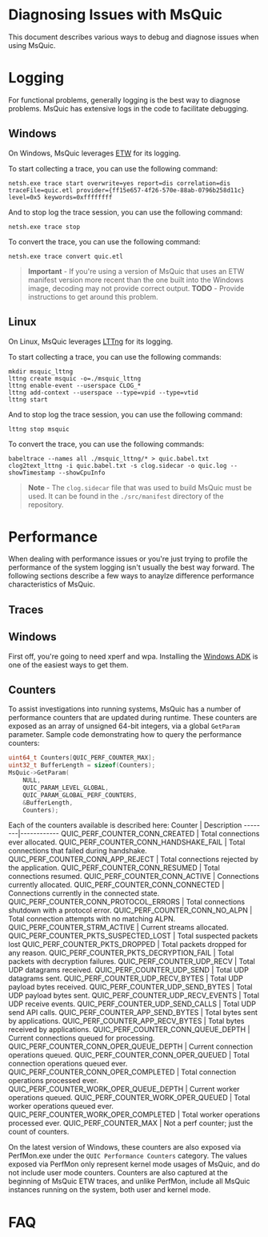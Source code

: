 # Diagnosing Issues with MsQuic

This document describes various ways to debug and diagnose issues when using MsQuic.

# Logging

For functional problems, generally logging is the best way to diagnose problems. MsQuic has extensive logs in the code to facilitate debugging.

## Windows

On Windows, MsQuic leverages [ETW](https://docs.microsoft.com/en-us/windows/win32/etw/event-tracing-portal) for its logging.

To start collecting a trace, you can use the following command:

```
netsh.exe trace start overwrite=yes report=dis correlation=dis traceFile=quic.etl provider={ff15e657-4f26-570e-88ab-0796b258d11c} level=0x5 keywords=0xffffffff
```

And to stop log the trace session, you can use the following command:

```
netsh.exe trace stop
```

To convert the trace, you can use the following command:

```
netsh.exe trace convert quic.etl
```

> **Important** - If you're using a version of MsQuic that uses an ETW manifest version more recent than the one built into the Windows image, decoding may not provide correct output. **TODO** - Provide instructions to get around this problem.

## Linux

On Linux, MsQuic leverages [LTTng](https://lttng.org/features/) for its logging.

To start collecting a trace, you can use the following commands:

```
mkdir msquic_lttng
lttng create msquic -o=./msquic_lttng
lttng enable-event --userspace CLOG_*
lttng add-context --userspace --type=vpid --type=vtid
lttng start
```

And to stop log the trace session, you can use the following command:

```
lttng stop msquic
```

To convert the trace, you can use the following commands:

```
babeltrace --names all ./msquic_lttng/* > quic.babel.txt
clog2text_lttng -i quic.babel.txt -s clog.sidecar -o quic.log --showTimestamp --showCpuInfo
```

> **Note** - The `clog.sidecar` file that was used to build MsQuic must be used. It can be found in the `./src/manifest` directory of the repository.

# Performance

When dealing with performance issues or you're just trying to profile the performance of the system logging isn't usually the best way forward. The following sections describe a few ways to anaylze difference performance characteristics of MsQuic.

## Traces


## Windows

First off, you're going to need xperf and wpa. Installing the [Windows ADK](https://docs.microsoft.com/en-us/windows-hardware/get-started/adk-install) is one of the easiest ways to get them.

## Counters

To assist investigations into running systems, MsQuic has a number of performance counters that are updated during runtime. These counters are exposed as an array of unsigned 64-bit integers, via a global `GetParam` parameter.
Sample code demonstrating how to query the performance counters:
```c
uint64_t Counters[QUIC_PERF_COUNTER_MAX];
uint32_t BufferLength = sizeof(Counters);
MsQuic->GetParam(
    NULL,
    QUIC_PARAM_LEVEL_GLOBAL,
    QUIC_PARAM_GLOBAL_PERF_COUNTERS,
    &BufferLength,
    Counters);
```

Each of the counters available is described here:
Counter | Description
--------|------------
QUIC_PERF_COUNTER_CONN_CREATED | Total connections ever allocated.
QUIC_PERF_COUNTER_CONN_HANDSHAKE_FAIL | Total connections that failed during handshake.
QUIC_PERF_COUNTER_CONN_APP_REJECT | Total connections rejected by the application.
QUIC_PERF_COUNTER_CONN_RESUMED | Total connections resumed.
QUIC_PERF_COUNTER_CONN_ACTIVE | Connections currently allocated.
QUIC_PERF_COUNTER_CONN_CONNECTED | Connections currently in the connected state.
QUIC_PERF_COUNTER_CONN_PROTOCOL_ERRORS | Total connections shutdown with a protocol error.
QUIC_PERF_COUNTER_CONN_NO_ALPN | Total connection attempts with no matching ALPN.
QUIC_PERF_COUNTER_STRM_ACTIVE | Current streams allocated.
QUIC_PERF_COUNTER_PKTS_SUSPECTED_LOST | Total suspected packets lost
QUIC_PERF_COUNTER_PKTS_DROPPED | Total packets dropped for any reason.
QUIC_PERF_COUNTER_PKTS_DECRYPTION_FAIL | Total packets with decryption failures.
QUIC_PERF_COUNTER_UDP_RECV | Total UDP datagrams received.
QUIC_PERF_COUNTER_UDP_SEND | Total UDP datagrams sent.
QUIC_PERF_COUNTER_UDP_RECV_BYTES | Total UDP payload bytes received.
QUIC_PERF_COUNTER_UDP_SEND_BYTES | Total UDP payload bytes sent.
QUIC_PERF_COUNTER_UDP_RECV_EVENTS | Total UDP receive events.
QUIC_PERF_COUNTER_UDP_SEND_CALLS | Total UDP send API calls.
QUIC_PERF_COUNTER_APP_SEND_BYTES | Total bytes sent by applications.
QUIC_PERF_COUNTER_APP_RECV_BYTES | Total bytes received by applications.
QUIC_PERF_COUNTER_CONN_QUEUE_DEPTH | Current connections queued for processing.
QUIC_PERF_COUNTER_CONN_OPER_QUEUE_DEPTH | Current connection operations queued.
QUIC_PERF_COUNTER_CONN_OPER_QUEUED | Total connection operations queued ever.
QUIC_PERF_COUNTER_CONN_OPER_COMPLETED | Total connection operations processed ever.
QUIC_PERF_COUNTER_WORK_OPER_QUEUE_DEPTH | Current worker operations queued.
QUIC_PERF_COUNTER_WORK_OPER_QUEUED | Total worker operations queued ever.
QUIC_PERF_COUNTER_WORK_OPER_COMPLETED | Total worker operations processed ever.
QUIC_PERF_COUNTER_MAX | Not a perf counter; just the count of counters.


On the latest version of Windows, these counters are also exposed via PerfMon.exe under the `QUIC Performance Counters` category. The values exposed via PerfMon only represent kernel mode usages of MsQuic, and do not include user mode counters. Counters are also captured at the beginning of MsQuic ETW traces, and unlike PerfMon, include all MsQuic instances running on the system, both user and kernel mode.

# FAQ
